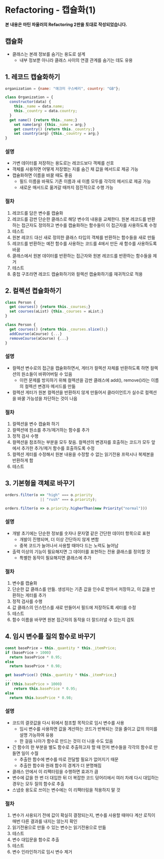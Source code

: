 # Refactoring - 캡슐화(1)

**본 내용은 마틴 파울러의 Refactoring 2판을 토대로 작성되었습니다.**



## 캡슐화

* 클래스는 본래 정보를 숨기는 용도로 설계
  * 내부 정보뿐 아니라 클래스 사이의 연결 관계를 숨기는 데도 유용



## 1. 레코드 캡슐화하기

```JavaScript
organization = {name: "애크미 구스베리", country: "GB"};
```

```JavaScript
class Organization = {
  constructor(data) {
    this._name = data.name;
    this._country = data.country;
  }
  get name() {return this._name;}
	set name(arg) {this._name = arg;}
	get country() {return this._country;}
	set country(arg) {this._country = arg;}
}
```



### 설명

* 가변 데이터를 저장하는 용도로는 레코드보다 객체를 선호
* 객체를 사용하면 어떻게 저장했는 지를 숨긴 채 값을 메서드로 제공 가능
* 캡슐화하면 이름을 바꿀 때도 좋음
  * 필드 이름을 바꿔도 기존 이름과 새 이름 모두를 각각의 메서드로 제공 가능
  * 새로운 매서드로 옮겨갈 때까지 점진적으로 수행 가능



### 절차

1. 레코드를 담은 변수를 캡슐화
2. 레코드를 감싼 단순한 클래스로 해당 변수의 내용을 교체한다. 원본 레코드를 반환하는 접근자도 정의하고 변수를 캡슐화하는 함수들이 이 접근자를 사용하도록 수정
3. 테스트
4. 원본 레코드 대신 새로 정의한 클래스 타입의 객체를 반환하는 함수들을 새로 만듦
5. 레코드를 반환하는 예전 함수를 사용하는 코드를 4에서 만든 새 함수를 사용하도록 바꿈
6. 클래스에서 원본 데이터를 반환하는 접근자와 원본 레코드를 반환하는 함수들을 제거
7. 테스트
8. 중첩 구조라면 레코드 캡슐화하기와 컬렉션 캡슐화하기를 재귀적으로 적용



## 2. 컬렉션 켭슐화하기

```JavaScript
class Person {
  get courses() {return this._courses;}
  set courses(aList) {this._courses = aList;}
}
```



```JavaScript
class Person {
  get courses() {return this._courses.slice();}
  addCourse(aCourse) {...}
  removeCourse(aCourse) {...}
}
```



### 설명

* 컬렉션 변수로의 접근을 캡슐화하면서, 게터가 컬렉션 자체를 반환하도록 하면 컬렉션의 원소들이 바뀌어버릴 수 있음
  * 이런 문제를 방지하기 위해 컬렉션을 감싼 클래스에 add(), remove()라는 이름의 컬렉션 변경자 메서드를 만듦
* 컬렉션 게터가 원본 컬렉션을 반환하지 않게 만들어서 클라이언트가 실수로 컬렉션을 바꿀 가능성을 차단하는 것이 나음



### 절차

1. 컬렉션을 변수 캡슐화 하기
2. 컬렉션에 원소를 추가/제거하는 함수를 추가
3. 정적 검사 수행
4. 컬렉션을 참조하는 부분을 모두 찾음. 컬렉션의 변경자를 호출하는 코드가 모두 앞에서 추가한 추가/제거 함수를 호출하도록 수정
5. 컬렉션 게터를 수정해서 원본 내용을 수정할 수 없는 읽기전용 프락시나 복제본을 반환하게 함
6. 테스트



## 3. 기본형을 객체로 바꾸기

```JavaScript
orders.filter(o => "high" === o.priority
             	|| "rush" === o.priority);
```

```JavaScript
orders.filter(o => o.priority.higherThan(new Priority("normal")))
```



### 설명

* 개발 초기에는 단순한 정보를 숫자나 문자열 같은 간단한 데이터 항목으로 표현
  * 개발이 진행되며, 더 이상 간단하지 않게 변함
  * 중복 코드가 늘어나서 사용할 때마다 드는 노력도 늘어남
* 출력 이상의 기능이 필요해지면 그 데이터를 표현하는 전용 클래스를 정의할 것
  * 특별한 동작이 필요해지면 클래스에 추가



### 절차

1. 변수를 캡슐화
2. 단순한 값 클래스를 만듦. 생성자는 기존 값을 인수로 받아서 저장하고, 이 값을 반환하는 게터를 추가
3. 정적 검사를 수행
4. 값 클래스의 인스턴스를 새로 만들어서 필드에 저장하도록 세터를 수정
5. 테스트
6. 함수 이름을 바꾸면 원본 접근자의 동작을 더 잘드러낼 수 있는지 검토



## 4. 임시 변수를 질의 함수로 바꾸기

```JavaScript
const basePrice = this._quantity * this._itemPrice;
if (basePrice > 1000)
  return basePrice * 0.95;
else
  return basePrice * 0.98;
```



```JavaScript
get basePrice() {this._quantity * this._itemPrice;}
...
if (this.basePrice > 1000)
	return this.basePrice * 0.95;
else
  return this.basePrice * 0.98;
```



### 설명

* 코드의 결괏값을 다시 뒤에서 참조할 목적으로 임시 변수를 사용
  * 임시 변수를 사용하면 값을 계산하는 코드가 반복되는 것을 줄이고 값의 의미를 설명 가능하여 유용
  * 한 걸음 나아가 함수로 만드는 것이 더 나을 수도 있음
* 긴 함수의 한 부분을 별도 함수로 추출하고자 할 때 먼저 변수들을 각각의 함수로 만들면 일이 수월
  * 추출한 함수에 변수를 따로 전달할 필요가 없어지기 때문
  * 추출한 함수와 원래 함수의 경계가 더 분명해짐
* 클래스 안에서 이 리팩터링을 수행하면 효과가 큼
* 변수에 값을 한 번 더 대입한 뒤 더 복잡한 코드 덩어리에서 여러 차례 다시 대입하는 경우는 모두 질의 함수로 추출
* 스냅숏 용도로 쓰이는 변수에는 이 리팩터링을 적용하지 말 것



### 절차

1. 변수가 사용되기 전에 값이 확실히 결정되는지, 변수를 사용할 때마다 계산 로직이 매번 다른 결과를 내지는 않는지 확인
2. 읽기전용으로 만들 수 있는 변수는 읽기전용으로 만듦
3. 테스트
4. 변수 대입문을 함수로 추출
5. 테스트
6. 변수 인라인하기로 임시 변수 제거

